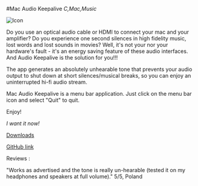 #Mac Audio Keepalive
_C,Mac,Music_

![Icon](/images/mak_icon.png)

Do you use an optical audio cable or HDMI to connect your mac and your amplifier? Do you experience one second silences in high fidelity music, lost words and lost sounds in movies? Well, it's not your nor your hardware's fault - it's an energy saving feature of these audio interfaces. And Audio Keepalive is the solution for you!!!

The app generates an absolutely unhearable tone that prevents your audio output to shut down at short silences/musical breaks, so you can enjoy an uninterrupted hi-fi audio stream.

Mac Audio Keepalive is a menu bar application. Just click on the menu bar icon and select "Quit" to quit.

Enjoy!

_I want it now!_

[Downloads](https://github.com/milgra/macaudiokeepalive/releases/tag/1.0)

[GitHub link](https://github.com/milgra/macaudiokeepalive)

Reviews :

"Works as advertised and the tone is really un-hearable (tested it on my headphones and speakers at full volume)." 5/5, Poland